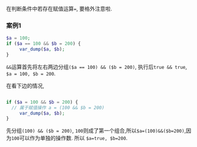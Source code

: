 

在判断条件中若存在赋值运算`=`, 要格外注意啦.

### 案例1

```php
$a = 100;
if ($a == 100 && $b = 200) {
     var_dump($a, $b);
}

```

`&&`运算首先将左右两边分组`($a == 100) && ($b = 200)`, 执行后`true && true`, `$a = 100, $b = 200`.

在看下边的情况,

```php

if ($a = 100 && $b = 200) { 
  // 属于赋值操作 a = (100 && $b = 200)
     var_dump($a, $b);
}

```

先分组`(100) && ($b = 200)`, `100`则成了第一个组合,所以`$a=(100)&&($b=200)`,因为`100`可以作为单独的操作数. 所以 `$a=true, $b=200`.





